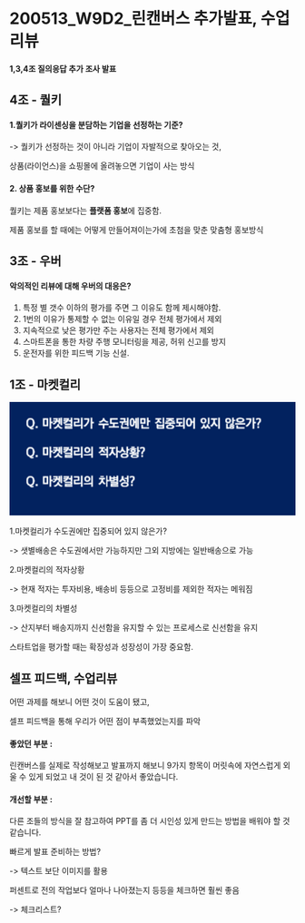 # 200513_W9D2_린캔버스 추가발표, 수업리뷰



#### 1,3,4조 질의응답 추가 조사 발표



## 4조 - 퀄키



#### 1.퀄키가 라이센싱을 분담하는 기업을 선정하는 기준?



-> 퀄키가 선정하는 것이 아니라 기업이 자발적으로 찾아오는 것,



상품(라이언스)을 쇼핑몰에 올려놓으면 기업이 사는 방식





#### 2. 상품 홍보를 위한 수단?

퀄키는 제품 홍보보다는 **플랫폼 홍보**에 집중함.



제품 홍보를 할 때에는 어떻게 만들어져이는가에 초첨을 맞춘 맞춤형 홍보방식





## 3조 - 우버



#### 악의적인 리뷰에 대해 우버의 대응은?



1. 특정 별 갯수 이하의 평가를 주면 그 이유도 함께 제시해야함.
2. 1번의 이유가 통제할 수 없는 이유일 경우 전체 평가에서 제외
3. 지속적으로 낮은 평가만 주는 사용자는 전체 평가에서 제외
4. 스마트폰을 통한 차량 주행 모니터링을 제공, 허위 신고를 방지
5. 운전자를 위한 피드백 기능 신설.







## 1조 - 마켓컬리

![1589354293519](assets/1589354293519.png)





1.마켓컬리가 수도권에만 집중되어 있지 않은가?

-> 샛별배송은 수도권에서만 가능하지만 그외 지방에는 일반배송으로 가능



2.마켓컬리의 적자상황

-> 현재 적자는 투자비용, 배송비 등등으로 고정비를 제외한 적자는 메워짐



3.마켓컬리의 차별성

-> 산지부터 배송지까지 신선함을 유지할 수 있는 프로세스로 신선함을 유지





스타트업을 평가할 때는 확장성과 성장성이 가장 중요함.







## 셀프 피드백, 수업리뷰

어떤 과제를 해보니 어떤 것이 도움이 됐고,

셀프 피드백을 통해 우리가 어떤 점이 부족했었는지를 파악





#### 좋았던 부분 : 

린캔버스를 실제로 작성해보고 발표까지 해보니 9가지 항목이 머릿속에 자연스럽게 외울 수 있게 되었고 내 것이 된 것 같아서 좋았습니다.



#### 개선할 부분 :

다른 조들의 방식을 잘 참고하여 PPT를 좀 더 시인성 있게 만드는 방법을 배워야 할 것 같습니다.





빠르게 발표 준비하는 방법?

-> 텍스트 보단 이미지를 활용



퍼센트로 전의 작업보다 얼마나 나아졌는지 등등을 체크하면 훨씬 좋음

-> 체크리스트?